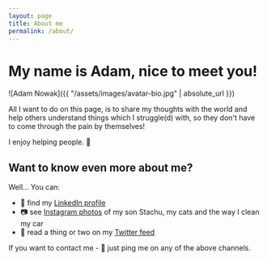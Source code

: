 ```yaml
---
layout: page
title: About me
permalink: /about/
---
```

# My name is Adam, nice to meet you!

![Adam Nowak]({{ "/assets/images/avatar-bio.jpg" | absolute_url }})

All I want to do on this page, is to share my thoughts with the world and help
others understand things which I struggle(d) with, so they don't have to come
through the pain by themselves!

I enjoy helping people. :raised_hands:

## Want to know even more about me?

Well... You can:

* :muscle: find my [LinkedIn profile](https://www.linkedin.com/in/lubieniebieski/)
* :camera: see [Instagram photos](https://instagram.com/lubieniebieski) of my son Stachu, my cats and the way I clean my car
* :speech_balloon: read a thing or two on my [Twitter feed](https://twitter.com/lubieniebieski)

If you want to contact me - :wave: just ping me on any of the above channels.
